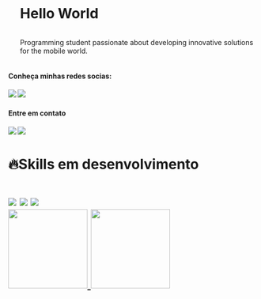 <div id="user-content-toc" style="display: inline-block">
  <ul>
    <h1 style="display: inline-block">Hello World</h1>
    <p>Programming student passionate about developing innovative solutions for the mobile world.</p>
</div>
  <div>
 <h4>Conheça minhas redes socias:<h4/> 
  <a  href="https://www.instagram.com/nanbispo_/" target="_blank"><img loading="lazy" src="https://img.shields.io/badge/-Instagram-%23E4405F?style=for-the-badge&logo=instagram&logoColor=white" target="_blank"></a>
  <a href="https://www.linkedin.com/in/renan-de-jesus-bispo-78a576243/" target="_blank"><img loading="lazy" src="https://img.shields.io/badge/-LinkedIn-%230077B5?style=for-the-badge&logo=linkedin&logoColor=white" target="_blank"></a>
</div>

<div>
<h4>Entre em contato<h4/>
  <a href="https://discord.com/channels/.renanbispo" target="_blank"><img loading="lazy" src="https://img.shields.io/badge/-Discord-1E0BFF?style=for-the-badge&logo=discord&logoColor=white" target="_blank"></a>
  <a href = "mailto:contato.renanjesusbispo@gmail.com"><img loading="lazy" src="https://img.shields.io/badge/Gmail-D14836?style=for-the-badge&logo=gmail&logoColor=white" target="_blank"></a>
</div>
  
  <h1>🔥Skills em desenvolvimento<h1/>
  <div>
    <a href="https://docs.oracle.com/en/java/" target="_blank"><img loading="lazy" src="https://img.shields.io/badge/-Java-FF6347?style=for-the-badge&logo=Oracle&logoColor=white" target="_blank"></a>
    <a href="https://kotlinlang.org/" target="_blank"><img loading="lazy" src="https://img.shields.io/badge/-Kotlin-a626a6?style=for-the-badge&logo=Kotlin&logoColor=white" target="_blank"></a>
    <a href="https://developer.android.com/?hl=pt-br" target="_blank"><img loading="lazy" src="https://img.shields.io/badge/-Android-008000a626a6?style=for-the-badge&logo=Android&logoColor=white" target="_blank"></a>
  </div>

<div>
<a href="https://github.com/Nanbispo">
<img loading="lazy" height="160em" src="https://github-readme-stats.vercel.app/api/top-langs/?username=Nanbispo&layout=compact&langs_count=7&theme=dracula&include_all_commits=true&count_private=true"/>
<img width="lazy" height="160em" src="https://github-readme-stats.vercel.app/api?username=Nanbispo&show_icons=true&theme=dracula"/> 
</div>
  
 
